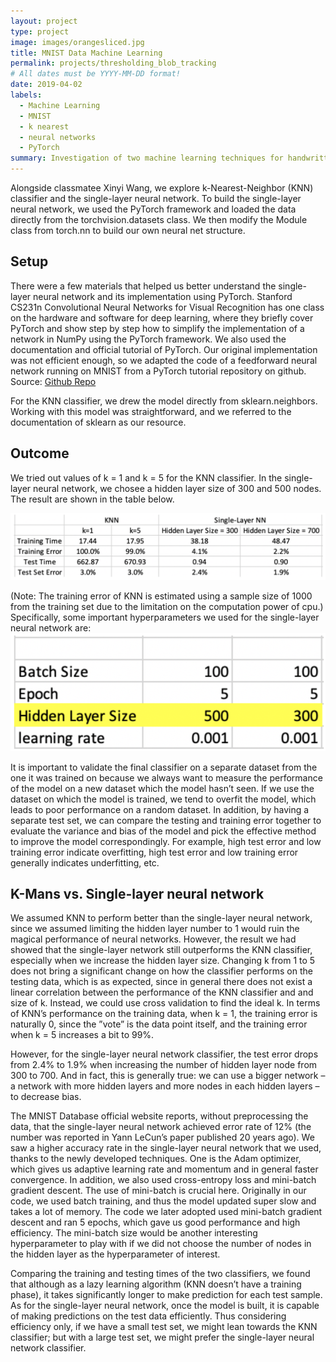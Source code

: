 ```yaml
---
layout: project
type: project
image: images/orangesliced.jpg
title: MNIST Data Machine Learning
permalink: projects/thresholding_blob_tracking
# All dates must be YYYY-MM-DD format!
date: 2019-04-02
labels:
  - Machine Learning
  - MNIST
  - k nearest
  - neural networks
  - PyTorch
summary: Investigation of two machine learning techniques for handwritten digit classification.
---
```


Alongside classmatee Xinyi Wang, we explore k-Nearest-Neighbor (KNN) classifier and the single-layer neural network. To build the single-layer neural network, we used the PyTorch framework and loaded the data directly from the torchvision.datasets class. We then modify the Module class from torch.nn to build our own neural net structure. 

## Setup

There were a few materials that helped us better understand the single-layer neural network and its implementation using PyTorch. Stanford CS231n Convolutional Neural Networks for Visual Recognition has one class on the hardware and software for deep learning, where they briefly cover PyTorch and show step by step how to simplify the implementation of a network in NumPy using the PyTorch framework. We also used the documentation and official tutorial of PyTorch. Our original implementation was not efficient enough, so we adapted the code of a feedforward neural network running on MNIST from a PyTorch tutorial repository on github. 
Source: <a href="https://github.com/ilomeli450/Thresholding-And-Blob-Tracking"><i class="large github icon"></i>Github Repo</a>

For the KNN classifier, we drew the model directly from sklearn.neighbors. Working with this model was straightforward, and we referred to the documentation of sklearn as our resource.



## Outcome

We tried out values of k = 1 and k = 5 for the KNN classifier. In the single-layer neural network, we chosee a hidden layer size of 300 and 500 nodes. The result are shown in the table below.

<img class="ui medium right floated rounded image" src="../images/table.png">

(Note: The training error of KNN is estimated using a sample size of 1000 from the training set due to the limitation on the computation power of cpu.)
Specifically, some important hyperparameters we used for the single-layer neural network are:
<img class="ui medium right floated rounded image" src="../images/hyperparam.png">

It is important to validate the final classifier on a separate dataset from the one it was trained on because we always want to measure the performance of the model on a new dataset which the model hasn’t seen. If we use the dataset on which the model is trained, we tend to overfit the model, which leads to poor performance on a random dataset. In addition, by having a separate test set, we can compare the testing and training error together to evaluate the variance and bias of the model and pick the effective method to improve the model correspondingly. For example, high test error and low training error indicate overfitting, high test error and low training error generally indicates underfitting, etc.


## K-Mans vs. Single-layer neural network
We assumed KNN to perform better than the single-layer neural network, since we assumed limiting the hidden layer number to 1 would ruin the magical performance of neural networks. However, the result we had showed that the single-layer network still outperforms the KNN classifier, especially when we increase the hidden layer size.
Changing k from 1 to 5 does not bring a significant change on how the classifier performs on the testing data, which is as expected, since in general there does not exist a linear correlation between the performance of the KNN classifier and and size of k. Instead, we could use cross validation to find the ideal k. In terms of KNN’s performance on the training data, when k = 1, the training error is naturally 0, since the ”vote” is the data point itself, and the training error when k = 5 increases a bit to 99%.

However, for the single-layer neural network classifier, the test error drops from 2.4% to 1.9% when increasing the number of hidden layer node from 300 to 700. And in fact, this is generally true: we can use a bigger network – a network with more hidden layers and more nodes in each hidden layers – to decrease bias.

The MNIST Database official website reports, without preprocessing the data, that the single-layer neural network achieved error rate of 12% (the number was reported in Yann LeCun’s paper published 20 years ago). We saw a higher accuracy rate in the single-layer neural network that we used, thanks to the newly developed techniques. One is the Adam optimizer, which gives us adaptive learning rate and momentum and in general faster convergence. In addition, we also used cross-entropy loss and mini-batch gradient descent. The use of mini-batch is crucial here. Originally in our code, we used batch training, and thus the model updated super slow and takes a lot of memory. The code we later adopted used mini-batch gradient descent and ran 5 epochs, which gave us good performance and high efficiency. The mini-batch size would be another interesting hyperparameter to play with if we did not choose the number of nodes in the hidden layer as the hyperparameter of interest.

Comparing the training and testing times of the two classifiers, we found that although as a lazy learning algorithm (KNN doesn’t have a training phase), it takes significantly longer to make prediction for each test sample. As for the single-layer neural network, once the model is built, it is capable of making predictions on the test data efficiently. Thus considering efficiency only, if we have a small test set, we might lean towards the KNN classifier; but with a large test set, we might prefer the single-layer neural network classifier.


